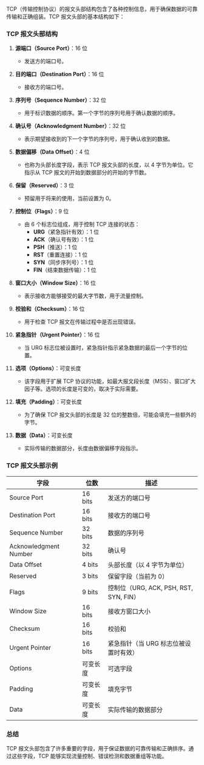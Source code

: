 TCP（传输控制协议）的报文头部结构包含了各种控制信息，用于确保数据的可靠传输和正确组装。TCP 报文头部的基本结构如下：

### **TCP 报文头部结构**

1. **源端口（Source Port）**：16 位
   - 发送方的端口号。

2. **目的端口（Destination Port）**：16 位
   - 接收方的端口号。

3. **序列号（Sequence Number）**：32 位
   - 用于标识数据的顺序。第一个字节的序列号用于确认数据的顺序。

4. **确认号（Acknowledgment Number）**：32 位
   - 表示期望接收到的下一个字节的序列号，用于确认收到的数据。

5. **数据偏移（Data Offset）**：4 位
   - 也称为头部长度字段，表示 TCP 报文头部的长度，以 4 字节为单位。它指示从 TCP 报文的开始到数据部分的开始的字节数。

6. **保留（Reserved）**：3 位
   - 预留用于将来的使用，当前设置为 0。

7. **控制位（Flags）**：9 位
   - 由 6 个标志位组成，用于控制 TCP 连接的状态：
     - **URG**（紧急指针有效）：1 位
     - **ACK**（确认号有效）：1 位
     - **PSH**（推送）：1 位
     - **RST**（重置连接）：1 位
     - **SYN**（同步序列号）：1 位
     - **FIN**（结束数据传输）：1 位

8. **窗口大小（Window Size）**：16 位
   - 表示接收方能够接受的最大字节数，用于流量控制。

9. **校验和（Checksum）**：16 位
   - 用于检查 TCP 报文在传输过程中是否出现错误。

10. **紧急指针（Urgent Pointer）**：16 位
    - 当 URG 标志位被设置时，紧急指针指示紧急数据的最后一个字节的位置。

11. **选项（Options）**：可变长度
    - 该字段用于扩展 TCP 协议的功能，如最大报文段长度（MSS）、窗口扩大因子等。选项的长度是可变的，取决于实际需要。

12. **填充（Padding）**：可变长度
    - 为了确保 TCP 报文头部的长度是 32 位的整数倍，可能会填充一些额外的字节。

13. **数据（Data）**：可变长度
    - 实际传输的数据部分，长度由数据偏移字段指示。

### **TCP 报文头部示例**

| 字段              | 位数            | 描述                               |
|-------------------|-----------------|------------------------------------|
| Source Port       | 16 bits          | 发送方的端口号                      |
| Destination Port  | 16 bits          | 接收方的端口号                      |
| Sequence Number   | 32 bits          | 数据的序列号                       |
| Acknowledgment Number | 32 bits      | 确认号                               |
| Data Offset       | 4 bits           | 头部长度（以 4 字节为单位）         |
| Reserved          | 3 bits           | 保留字段（当前为 0）                |
| Flags             | 9 bits           | 控制位（URG, ACK, PSH, RST, SYN, FIN） |
| Window Size       | 16 bits          | 接收方窗口大小                      |
| Checksum          | 16 bits          | 校验和                              |
| Urgent Pointer    | 16 bits          | 紧急指针（当 URG 标志位被设置时有效） |
| Options           | 可变长度         | 可选字段                            |
| Padding           | 可变长度         | 填充字节                            |
| Data              | 可变长度         | 实际传输的数据部分                  |


### **总结**

TCP 报文头部包含了许多重要的字段，用于保证数据的可靠传输和正确排序。通过这些字段，TCP 能够实现流量控制、错误检测和数据重组等功能。